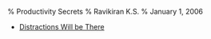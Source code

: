 % Productivity Secrets
% Ravikiran K.S.
% January 1, 2006


  - [Distractions Will be There](distractions.html)

